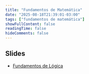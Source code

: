 ```yaml
---
title: "Fundamentos de Matemática"
date: "2025-08-18T21:39:01-03:00"
tags: ["fundamentos de matemática"]
showFullContent: false
readingTime: false
hideComments: false
---
```


## Slides

- [Fundamentos de Lógica](docs/propositions.pdf)

